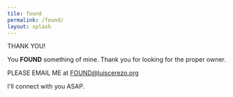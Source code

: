```yaml
---
tile: found
permalink: /found/
layout: splash
---
```



THANK YOU!

You **FOUND** something of mine. Thank you for looking for the proper owner.

PLEASE EMAIL ME at <a href="mailto:FOUND@luiscerezo.org?subject=FOUND%20IT" >FOUND@luiscerezo.org</a> 

I'll connect with you ASAP.
